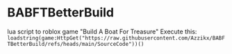 # BABFTBetterBuild
lua script to roblox game "Build A Boat For Treasure"
Execute this:
```loadstring(game:HttpGet("https://raw.githubusercontent.com/Azzikx/BABFTBetterBuild/refs/heads/main/SourceCode"))()```
